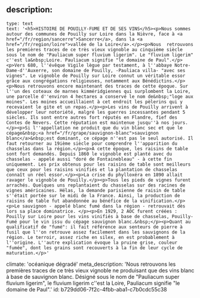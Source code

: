 description:
  -
    type: text
    text: '<h5>HISTOIRE DE POUILLY-FUME ET DE SES VINS</h5><p>Nous sommes autour des communes de Pouilly sur Loire dans la Nièvre, face à <a href="/fr/region/sancerre">Sancerre</a>, dans la <a href="/fr/region/loire">vallée de la Loire</a>.</p><p>Nous  retrouvons les premières traces de ce très vieux vignoble au cinquième siècle sous le nom de "Pauliacum super fluvium ligerim". Le "fluvium ligerim" c''est la&nbsp;Loire. Pauliacum signifie "le domaine de Paul".</p><p>Vers 680, l''évêque Vigile lègue par testament, à l''abbaye Notre-Dame-d''Auxerre, son domaine de Pouilly, -Pauliaca villa- "avec ses vignes". Le vignoble de Pouilly sur Loire connut un véritable essor grâce aux congrégations religieuses, notamment aux Bénédictins.</p><p>Nous retrouvons encore maintenant des traces de cette époque. Sur l''un des coteaux de marnes kimméridgiennes qui surplombent la Loire, une parcelle d''environ 4 hectares a conservé le nom de&nbsp;"loge aux moines". Les moines accueillaient à cet endroit les pèlerins qui y recevaient le gite et un repas.</p><p>Les vins de Pouilly arrivent à développer leur notoriété, malgré les guerres incessantes pendant 5 siècles. Ils sont entre autres fort réputés en Flandre, fief des Contes de Nevers. Cette réputation est maintenue jusqu''à nos jours.</p><p>Si l''appellation ne produit que du vin blanc sec et que le cépage&nbsp;<a href="/fr/grape/sauvignon-blanc">sauvignon blanc</a>&nbsp;est dominant, ce cépage n''est pas le seul autorisé. Il faut retourner au 19ième siècle pour comprendre l''apparition du chasselas dans la région.</p><p>A cette époque, les raisins de table sont fort demandés. Depuis 1860 le vignoble est planté avec du chasselas - appelé aussi "doré de Fontainebleau" - à cette fin uniquement. Les prix obtenus pour les raisins de table sont meilleurs que ceux pour les raisins vinifiés et la plantation de chasselas connaît un réel essor.</p><p>La crise du phylloxéra en 1890 allait ravager le vignoble de Pouilly.</p><p>Tous les pieds de vignes furent arrachés. Quelques uns replantaient du chasselas sur des racines de vignes américaines. Hélas, la demande parisienne de raisin de table s''était portée sur le midi de la France. Ainsi, la production de raisins de table fut abandonnée au bénéfice de la vinification.</p><p>Le sauvignon - appelé blanc fumé dans la région - retrouvait dès lors sa place dominatrice. </p><p>En 1929, 2 AOC furent créées : Pouilly sur Loire pour les vins vinifiés à base de chasselas, Pouilly-Fumé pour le vin issu du cépage sauvignon blanc.&nbsp;</p><p>Quant au qualificatif de "fumé": il fait référence aux senteurs de pierre à fusil que l''on retrouve assez facilement dans les sauvignons de la région. Le terroir, assez riche en silex, en est probablement à l''origine. L''autre explication évoque la pruine grise, couleur "fumée", dont les grains sont recouverts à la fin de leur cycle de maturation.</p>'
climate: 'océanique dégradé'
meta_description: 'Nous retrouvons les premières traces de ce très vieux vignoble ne produisant que des vins blanc à base de sauvignon blanc. Désigné sous le nom de "Pauliacum super fluvium ligerim", le fluvium ligerim c''est la Loire, Pauliacum signifie "le domaine de Paul".'
id: b729dd06-7f2c-4fbb-aba1-c7b0cdc55c38
